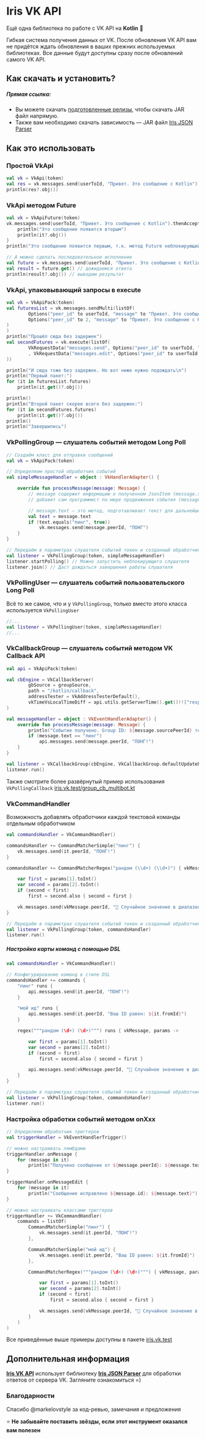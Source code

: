 # Iris VK API

Ещё одна библиотека по работе с VK API на **Kotlin** 💖

Гибкая система получения данных от VK. После обновления VK API вам не придётся ждать 
обновления в ваших прежних используемых библиотеках. Все данные будут доступны сразу после обновлений самого VK API.

## Как скачать и установить?

##### Прямая ссылка:

- Вы можете скачать [подготовленные релизы](https://github.com/iris2iris/iris-vk-api/releases), чтобы скачать JAR файл напрямую.
- Также вам необходимо скачать зависимость — JAR файл [Iris JSON Parser](https://github.com/iris2iris/iris-vk-api/releases/download/v0.3/iris-json-parser.jar)

## Как это использовать

### Простой VkApi

```kotlin
val vk = VkApi(token)
val res = vk.messages.send(userToId, "Привет. Это сообщение с Kotlin")
println(res?.obj())
```

### VkApi методом Future

```kotlin
val vk = VkApiFuture(token)
vk.messages.send(userToId, "Привет. Это сообщение с Kotlin").thenAccept {
    println("Это сообщение появится вторым")
    println(it?.obj())
}
println("Это сообщение появится первым, т.к. метод Future неблокирующий")

// А можно сделать последовательное исполнение
val future = vk.messages.send(userToId, "Привет. Это сообщение с Kotlin")
val result = future.get() // дожидаемся ответа
println(result?.obj()) // выводим результат
```

### VkApi, упаковывающий запросы в execute
```kotlin
val vk = VkApiPack(token)
val futuresList = vk.messages.sendMulti(listOf(
        Options("peer_id" to userToId, "message" to "Привет. Это сообщение с Kotlin\nОно почти работает!", "attachment" to "photo-181070115_457239553"),
        Options("peer_id" to 2, "message" to "Привет. Это сообщение с Kotlin\nОно почти работает!", "attachment" to "photo-181070115_457239553"),
)
)
println("Прошёл сюда без задержек")
val secondFutures = vk.execute(listOf(
        VkRequestData("messages.send", Options("peer_id" to userToId, "random_id" to (0..2_000_000).random(), "message" to "Привет. Это сообщение с Kotlin\nОно почти работает!", "attachment" to "photo-181070115_457239553"))
        , VkRequestData("messages.edit", Options("peer_id" to userToId, "conversation_message_id" to 1, "message" to "Привет. Это сообщение с Kotlin\nОно почти работает!", "attachment" to "photo-181070115_457239553"))
))

println("И сюда тоже без задержек. Но вот ниже нужно подождать\n")
println("Первый пакет:")
for (it in futuresList.futures)
    println(it.get()?.obj())

println()
println("Второй пакет скорее всего без задержек:")
for (it in secondFutures.futures)
    println(it.get()?.obj())
println()
println("Завершились")
```

### VkPollingGroup — слушатель событий методом Long Poll

```kotlin
// Создаём класс для отправки сообщений
val vk = VkApiPack(token)

// Определяем простой обработчик событий
val simpleMessageHandler = object : VkHandlerAdapter() {

    override fun processMessage(message: Message) {
        // message содержит информацию о полученном JsonItem (message.source) и вспомогательную информацию, которую
        // добавит сам программист по мере продвижения события (message.options)

        // message.text — это метод, подготавливает текст для дальнейшей работы
        val text = message.text
        if (text.equals("пинг", true))
            vk.messages.send(message.peerId, "ПОНГ")
    }
}

// Передаём в параметрах слушателя событий токен и созданный обработчик событий
val listener = VkPollingGroup(token, simpleMessageHandler)
listener.startPolling() // Можно запустить неблокирующего слушателя
listener.join() // Даст дождаться завершения работы слушателя
```

### VkPollingUser — слушатель событий пользовательского Long Poll
Всё то же самое, что и у `VkPollingGroup`, только вместо этого класса используется `VkPollingUser`
```kotlin
//...
val listener = VkPollingUser(token, simpleMessageHandler)
//...
```

### VkCallbackGroup — слушатель событий методом VK Callback API

```kotlin
val api = VkApiPack(token)

val cbEngine = VkCallbackServer(
        gbSource = groupSource,
        path = "/kotlin/callback",
        addressTester = VkAddressTesterDefault(),
        vkTimeVsLocalTimeDiff = api.utils.getServerTime().get()!!["response"].asLong()*1000L - System.currentTimeMillis()
)

val messageHandler = object : VkEventHandlerAdapter() {
    override fun processMessage(message: Message) {
        println("Событие получено. Group ID: ${message.sourcePeerId} текст: ${message.text}")
        if (message.text == "пинг")
            api.messages.send(message.peerId, "ПОНГ!")
    }
}

val listener = VkCallbackGroup(cbEngine, VkCallbackGroup.defaultUpdateProcessor(messageHandler))
listener.run()
```
Также смотрите более развёрнутый пример использования `VkPollingCallback` [iris.vk.test/group_cb_multibot.kt](https://github.com/iris2iris/iris-vk-api/blob/master/test/iris/vk/test/group_cb_multibot.kt)

### VkCommandHandler

Возможность добавлять обработчики каждой текстовой команды отдельным обработчиком
```kotlin
val commandsHandler = VkCommandHandler()

commandsHandler += CommandMatcherSimple("пинг") {
    vk.messages.send(it.peerId, "ПОНГ!")
}

commandsHandler += CommandMatcherRegex("рандом (\\d+) (\\d+)") { vkMessage, params ->

    var first = params[1].toInt()
    var second = params[2].toInt()
    if (second < first)
        first = second.also { second = first }

    vk.messages.send(vkMessage.peerId, "🎲 Случайное значение в диапазоне [$first..$second] выпало на ${(first..second).random()}")
}

// Передаём в параметрах слушателя событий токен и созданный обработчик команд
val listener = VkPollingGroup(token, commandsHandler)
listener.run()
```

##### Настройка карты команд с помощью DSL
```kotlin
val commandsHandler = VkCommandHandler()

// Конфигурирование команд в стиле DSL
commandsHandler += commands {
    "пинг" runs {
        api.messages.send(it.peerId, "ПОНГ!")
    }

    "мой ид" runs {
        api.messages.send(it.peerId, "Ваш ID равен: ${it.fromId}")
    }

    regex("""рандом (\d+) (\d+)""") runs { vkMessage, params ->

        var first = params[1].toInt()
        var second = params[2].toInt()
        if (second < first)
            first = second.also { second = first }

        api.messages.send(vkMessage.peerId, "🎲 Случайное значение в диапазоне [$first..$second] выпало на ${(first..second).random()}")
    }
}

// Передаём в параметрах слушателя событий токен и созданный обработчик команд
val listener = VkPollingGroup(token, commandsHandler)
listener.run()
```

### Настройка обработки событий методом onXxx
```kotlin
// Определяем обработчик триггеров
val triggerHandler = VkEventHandlerTrigger()

// можно настраивать лямбдами
triggerHandler.onMessage {
    for (message in it)
        println("Получено сообщение от ${message.peerId}: ${message.text}")
}

triggerHandler.onMessageEdit {
    for (message in it)
        println("Сообщение исправлено ${message.id}: ${message.text}")
}

// можно настраивать классами триггеров
triggerHandler += VkCommandHandler(
    commands = listOf(
        CommandMatcherSimple("пинг") {
            vk.messages.send(it.peerId, "ПОНГ!")
        },

        CommandMatcherSimple("мой ид") {
            vk.messages.send(it.peerId, "Ваш ID равен: ${it.fromId}")
        },

        CommandMatcherRegex("""рандом (\d+) (\d+)""") { vkMessage, params ->

            var first = params[1].toInt()
            var second = params[2].toInt()
            if (second < first)
                first = second.also { second = first }

            vk.messages.send(vkMessage.peerId, "🎲 Случайное значение в диапазоне [$first..$second] выпало на ${(first..second).random()}")
        }
    )
)
```

Все приведённые выше примеры доступны в пакете [iris.vk.test](https://github.com/iris2iris/iris-vk-api/blob/master/test/iris/vk/test)

## Дополнительная информация

**[Iris VK API](https://github.com/iris2iris/iris-vk-api)** использует библиотеку **[Iris JSON Parser](https://github.com/iris2iris/iris-json-parser-kotlin)** для обработки ответов от сервера VK. Загляните ознакомиться =)

### Благодарности
Спасибо @markelovstyle за код-ревью, замечания и предложения

⭐ **Не забывайте поставить звёзды, если этот инструмент оказался вам полезен**

